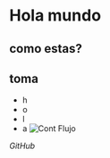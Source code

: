 # Hola mundo
## como estas?

## **toma**

- h
- o
- l
- a
![Cont Flujo](https://user-images.githubusercontent.com/114195047/194478497-f188a4a6-6455-4bbd-be56-f45a30436f62.jpg)

_GitHub_
